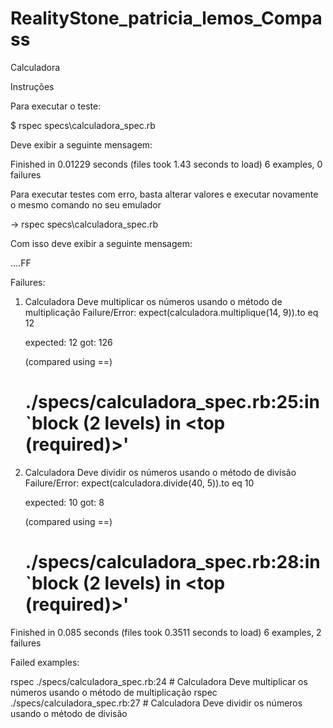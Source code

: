 # RealityStone_patricia_lemos_Compass

Calculadora

Instruções

Para executar o teste:

$ rspec specs\calculadora_spec.rb

Deve exibir a seguinte mensagem:

Finished in 0.01229 seconds (files took 1.43 seconds to load)
6 examples, 0 failures

Para executar testes com erro, basta alterar valores e executar novamente o mesmo comando no seu emulador 

-> rspec specs\calculadora_spec.rb 

Com isso deve exibir a seguinte mensagem:

....FF

Failures:

  1) Calculadora Deve multiplicar os números usando o método de multiplicação
     Failure/Error: expect(calculadora.multiplique(14, 9)).to eq  12

       expected: 12
            got: 126

       (compared using ==)
     # ./specs/calculadora_spec.rb:25:in `block (2 levels) in <top (required)>'

  2) Calculadora Deve dividir os números usando o método de divisão
     Failure/Error: expect(calculadora.divide(40, 5)).to eq  10

       expected: 10
            got: 8

       (compared using ==)
     # ./specs/calculadora_spec.rb:28:in `block (2 levels) in <top (required)>'

Finished in 0.085 seconds (files took 0.3511 seconds to load)
6 examples, 2 failures

Failed examples:

rspec ./specs/calculadora_spec.rb:24 # Calculadora Deve multiplicar os números usando o método de multiplicação
rspec ./specs/calculadora_spec.rb:27 # Calculadora Deve dividir os números usando o método de divisão

